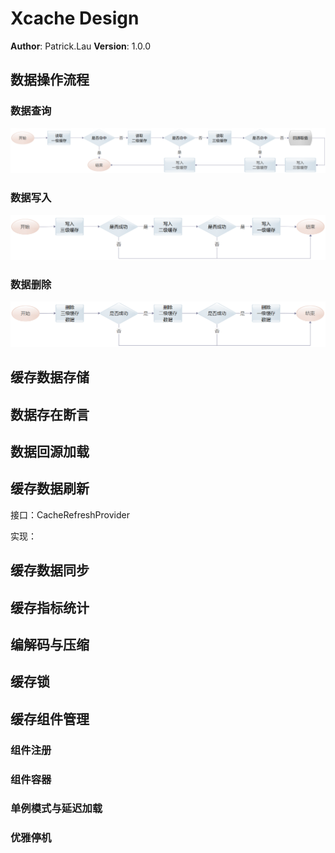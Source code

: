 # Xcache Design

**Author**: Patrick.Lau	**Version**: 1.0.0



## 数据操作流程



### 数据查询

![cache-data-query](images/Design/cache-data-query.png)



### 数据写入

![cache-data-write](images/Design/cache-data-write.png)



### 数据删除

![cache-data-delete](images/Design/cache-data-delete.png)



## 缓存数据存储





## 数据存在断言





## 数据回源加载





## 缓存数据刷新

接口：CacheRefreshProvider

实现：





## 缓存数据同步



## 缓存指标统计



## 编解码与压缩



## 缓存锁





## 缓存组件管理

### 组件注册



### 组件容器



### 单例模式与延迟加载



### 优雅停机

